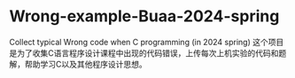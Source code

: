 # Wrong-example-Buaa-2024-spring
Collect typical Wrong code when C programming  (in 2024 spring)
这个项目是为了收集C语言程序设计课程中出现的代码错误，上传每次上机实验的代码和题解，帮助学习C以及其他程序设计思想。

